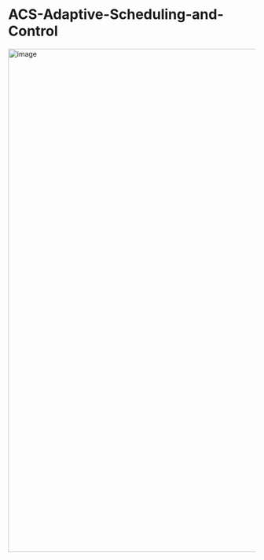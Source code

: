 # ACS-Adaptive-Scheduling-and-Control
<img width="1536" height="1024" alt="image" src="https://github.com/user-attachments/assets/1778bf69-58b5-45a3-af1b-4805f768891b" />



